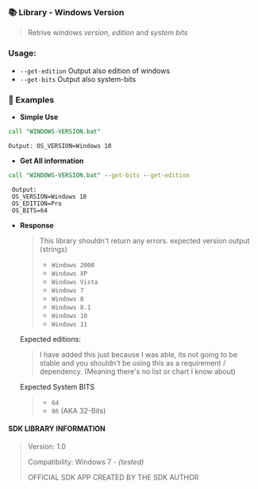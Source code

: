 ### 📚 Library - Windows Version

> Retrive windows _version_, _edition_ and _system bits_

### Usage:
- `--get-edition` Output also edition of windows
- `--get-bits` Output also system-bits

### 🔧 Examples

- **Simple Use**

```bat
call "WINDOWS-VERSION.bat"
```

    Output: OS_VERSION=Windows 10

- **Get All information**

```bat
call "WINDOWS-VERSION.bat" --get-bits --get-edition
```

     Output:
     OS_VERSION=Windows 10
     OS_EDITION=Pro
     OS_BITS=64

- **Response**

    > This library shouldn't return any errors. expected version output (strings)
    > - `Windows 2000`
    > - `Windows XP`
    > - `Windows Vista`
    > - `Windows 7`
    > - `Windows 8`
    > - `Windows 8.1`
    > - `Windows 10`
    > - `Windows 11`

    Expected editions:
    > I have added this just because I was able, its not going to be stable and you shouldn't be using this as a requirement / dependency. (Meaning there's no list or chart I know about)

    Expected System BITS
    > - `64`
    > - `86` (AKA 32-Bits)

#### SDK LIBRARY INFORMATION
> Version: 1.0
>
> Compatibility: Windows 7 - _(tested)_
>
> OFFICIAL SDK APP CREATED BY THE SDK AUTHOR